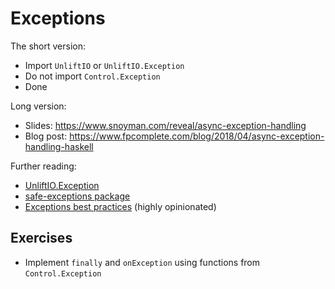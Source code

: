 # Exceptions

The short version:

* Import `UnliftIO` or `UnliftIO.Exception`
* Do not import `Control.Exception`
* Done

Long version:

* Slides: https://www.snoyman.com/reveal/async-exception-handling
* Blog post: https://www.fpcomplete.com/blog/2018/04/async-exception-handling-haskell

Further reading:

* [UnliftIO.Exception](https://www.stackage.org/haddock/lts-12.21/unliftio-0.2.7.0/UnliftIO-Exception.html)
* [safe-exceptions package](https://haskell-lang.org/tutorial/exception-safety)
* [Exceptions best practices](https://www.fpcomplete.com/blog/2016/11/exceptions-best-practices-haskell)
  (highly opinionated)

## Exercises

* Implement `finally` and `onException` using functions from
  `Control.Exception`
